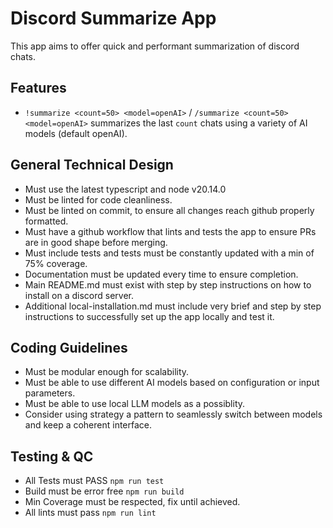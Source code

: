 # Discord Summarize App

This app aims to offer quick and performant summarization of discord chats.


## Features
* `!summarize <count=50> <model=openAI>` / `/summarize <count=50> <model=openAI>` summarizes the last `count` chats using a variety of AI models (default openAI).

## General Technical Design
* Must use the latest typescript and node v20.14.0
* Must be linted for code cleanliness.
* Must be linted on commit, to ensure all changes reach github properly formatted.
* Must have a github workflow that lints and tests the app to ensure PRs are in good shape before merging.
* Must include tests and tests must be constantly updated with a min of 75% coverage.
* Documentation must be updated every time to ensure completion.
* Main README.md must exist with step by step instructions on how to install on a discord server.
* Additional local-installation.md must include very brief and step by step instructions to successfully set up the app locally and test it.

## Coding Guidelines
* Must be modular enough for scalability.
* Must be able to use different AI models based on configuration or input parameters.
* Must be able to use local LLM models as a possiblity. 
* Consider using strategy a pattern to seamlessly switch between models and keep a coherent interface.

## Testing & QC
* All Tests must PASS `npm run test`
* Build must be error free `npm run build`
* Min Coverage must be respected, fix until achieved.
* All lints must pass `npm run lint`
